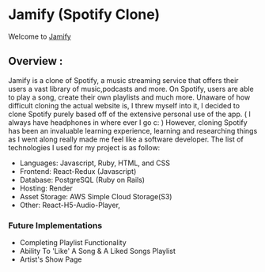 # Jamify (Spotify Clone)

Welcome to [Jamify](https://jamify.onrender.com) 

## Overview :

Jamify is a clone of Spotify, a music streaming service that offers their users a vast library of music,podcasts and more. On Spotify, users are able to play a song, create their own playlists and much more. Unaware of how difficult cloning the actual website is, I threw myself into it, I decided to clone Spotify purely based off of the extensive personal use of the app. ( I always have headphones in where ever I go c: ) However, cloning Spotify has been an invaluable learning experience, learning and researching things as I went along really made me feel like a software developer. The list of technologies I used for my project is as follow: 

- Languages: Javascript, Ruby, HTML, and CSS
- Frontend: React-Redux (Javascript)
- Database: PostgreSQL (Ruby on Rails)
- Hosting: Render
- Asset Storage: AWS Simple Cloud Storage(S3)
- Other: React-H5-Audio-Player, 


### Future Implementations
- Completing Playlist Functionality
- Ability To 'Like' A Song & A Liked Songs Playlist
- Artist's Show Page